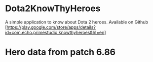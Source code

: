 # Dota2KnowThyHeroes
A simple application to know about Dota 2 heroes. Available on Github [https://play.google.com/store/apps/details?id=com.echo.primestudio.knowthyheroes&hl=en]

# Hero data from patch 6.86
